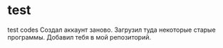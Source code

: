 # test
test codes
Создал аккаунт заново. Загрузил туда некоторые старые программы. Добавил тебя в мой репозиторий.
